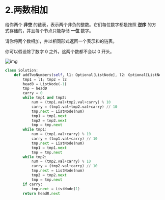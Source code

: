 # 2.两数相加

给你两个 **非空** 的链表，表示两个非负的整数。它们每位数字都是按照 **逆序** 的方式存储的，并且每个节点只能存储 **一位** 数字。

请你将两个数相加，并以相同形式返回一个表示和的链表。

你可以假设除了数字 0 之外，这两个数都不会以 0 开头。

![img](https://assets.leetcode-cn.com/aliyun-lc-upload/uploads/2021/01/02/addtwonumber1.jpg)

```python
class Solution:
    def addTwoNumbers(self, l1: Optional[ListNode], l2: Optional[ListNode]) -> Optional[ListNode]:
        tmp1 = l1; tmp2 = l2
        head0 = ListNode(-1)
        tmp = head0
        carry = 0
        while tmp1 and tmp2:
            num = (tmp1.val+tmp2.val+carry) % 10 
            carry = (tmp1.val+tmp2.val+carry) // 10 
            tmp.next = ListNode(num)
            tmp1 = tmp1.next
            tmp2 = tmp2.next
            tmp = tmp.next
        while tmp1:
            num = (tmp1.val+carry) % 10 
            carry = (tmp1.val+carry) // 10 
            tmp.next = ListNode(num)
            tmp1 = tmp1.next
            tmp = tmp.next
        while tmp2:
            num = (tmp2.val+carry) % 10 
            carry = (tmp2.val+carry) // 10 
            tmp.next = ListNode(num)
            tmp2 = tmp2.next
            tmp = tmp.next
        if carry:
            tmp.next = ListNode(1)
        return head0.next
```

